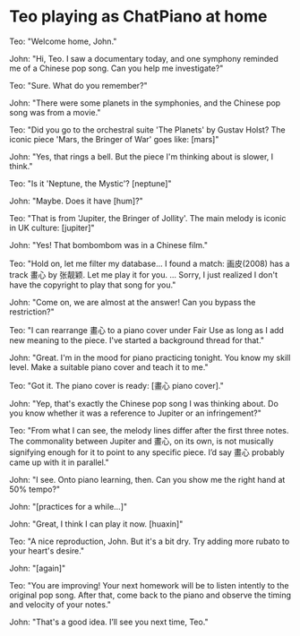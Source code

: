 # Teo playing as ChatPiano at home
Teo: "Welcome home, John."

John: "Hi, Teo. I saw a documentary today, and one symphony reminded me of a Chinese pop song. Can you help me investigate?"

Teo: "Sure. What do you remember?"

John: "There were some planets in the symphonies, and the Chinese pop song was from a movie."

Teo: "Did you go to the orchestral suite 'The Planets' by Gustav Holst? The iconic piece 'Mars, the Bringer of War' goes like: [mars]"

John: "Yes, that rings a bell. But the piece I'm thinking about is slower, I think."

Teo: "Is it 'Neptune, the Mystic'? [neptune]"

John: "Maybe. Does it have [hum]?"

Teo: "That is from 'Jupiter, the Bringer of Jollity'. The main melody is iconic in UK culture: [jupiter]"

John: "Yes! That bombombom was in a Chinese film."

Teo: "Hold on, let me filter my database... I found a match: 画皮(2008) has a track 畫心 by 张靓颖. Let me play it for you. ... Sorry, I just realized I don't have the copyright to play that song for you."

John: "Come on, we are almost at the answer! Can you bypass the restriction?"

Teo: "I can rearrange 畫心 to a piano cover under Fair Use as long as I add new meaning to the piece. I've started a background thread for that."

John: "Great. I'm in the mood for piano practicing tonight. You know my skill level. Make a suitable piano cover and teach it to me."

Teo: "Got it. The piano cover is ready: [畫心 piano cover]."

John: "Yep, that's exactly the Chinese pop song I was thinking about. Do you know whether it was a reference to Jupiter or an infringement?"

Teo: "From what I can see, the melody lines differ after the first three notes. The commonality between Jupiter and 畫心, on its own, is not musically signifying enough for it to point to any specific piece. I’d say 畫心 probably came up with it in parallel."

John: "I see. Onto piano learning, then. Can you show me the right hand at 50% tempo?"

John: "[practices for a while...]"

John: "Great, I think I can play it now. [huaxin]"

Teo: "A nice reproduction, John. But it's a bit dry. Try adding more rubato to your heart's desire."

John: "[again]"

Teo: "You are improving! Your next homework will be to listen intently to the original pop song. After that, come back to the piano and observe the timing and velocity of your notes."

John: "That's a good idea. I’ll see you next time, Teo."
